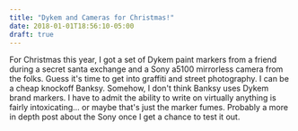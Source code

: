 ```yaml
---
title: "Dykem and Cameras for Christmas!"
date: 2018-01-01T18:56:10-05:00
draft: true
---
```


For Christmas this year, I got a set of Dykem paint markers from a friend during a secret santa exchange and a Sony a5100 mirrorless camera from the folks. Guess it's time to get into graffiti and street photography. I can be a cheap knockoff Banksy. Somehow, I don't think Banksy uses Dykem brand markers. I have to admit the ability to write on virtually anything is fairly intoxicating... or maybe that's just the marker fumes. Probably a more in depth post about the Sony once I get a chance to test it out.
